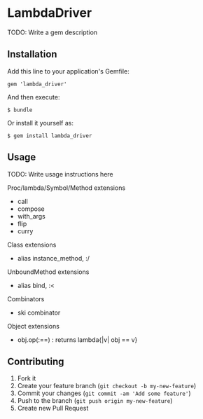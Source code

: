 # LambdaDriver

TODO: Write a gem description

## Installation

Add this line to your application's Gemfile:

    gem 'lambda_driver'

And then execute:

    $ bundle

Or install it yourself as:

    $ gem install lambda_driver

## Usage

TODO: Write usage instructions here

Proc/lambda/Symbol/Method extensions
- call
- compose
- with_args
- flip
- curry

<!-- Symbol extensions -->
<!-- - to_method -->

Class extensions
- alias instance_method, :/

UnboundMethod extensions
- alias bind, :<

Combinators
<!-- - && || -->
- ski combinator

Object extensions
<!-- - applying(|>) :  obj.ap(f) => f.call(obj) -->
- obj.op(:==) : returns lambda{|v| obj == v}
<!-- - obj._.method : returns lamdba{|*args| obj.send(method, *args) } -->
<!-- - obj.disjunction(f) : if f(self) is nil, return self else return f(self) -->


## Contributing

1. Fork it
2. Create your feature branch (`git checkout -b my-new-feature`)
3. Commit your changes (`git commit -am 'Add some feature'`)
4. Push to the branch (`git push origin my-new-feature`)
5. Create new Pull Request

